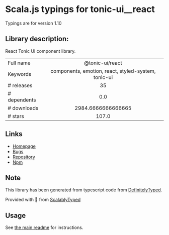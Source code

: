 
# Scala.js typings for tonic-ui__react

Typings are for version 1.10

## Library description:
React Tonic UI component library.

|                    |                 |
| ------------------ | :-------------: |
| Full name          | @tonic-ui/react |
| Keywords           | components, emotion, react, styled-system, tonic-ui |
| # releases         | 35 |
| # dependents       | 0.0 |
| # downloads        | 2984.6666666666665 |
| # stars            | 107.0 |

## Links
- [Homepage](https://github.com/trendmicro-frontend/tonic-ui)
- [Bugs](https://github.com/trendmicro-frontend/tonic-ui/issues)
- [Repository](https://github.com/trendmicro-frontend/tonic-ui)
- [Npm](https://www.npmjs.com/package/%40tonic-ui%2Freact)
    


## Note
This library has been generated from typescript code from [DefinitelyTyped](https://definitelytyped.org).

Provided with :purple_heart: from [ScalablyTyped](https://github.com/oyvindberg/ScalablyTyped)

## Usage
See [the main readme](../../readme.md) for instructions.


